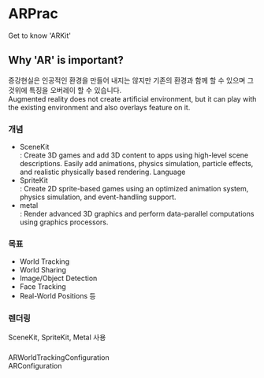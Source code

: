 # ARPrac
Get to know 'ARKit'

## Why 'AR' is important?
증강현실은 인공적인 환경을 만들어 내지는 않지만 기존의 환경과 함께 할 수 있으며 그것위에 특징을 오버레이 할 수 있습니다.   
Augmented reality does not create artificial environment, but it can play with the existing environment and also overlays feature on it. 

### 개념
- SceneKit  
: Create 3D games and add 3D content to apps using high-level scene descriptions. Easily add animations, physics simulation, particle effects, and realistic physically based rendering.
Language
- SpriteKit  
: Create 2D sprite-based games using an optimized animation system, physics simulation, and event-handling support.
- metal  
: Render advanced 3D graphics and perform data-parallel computations using graphics processors.

### 목표
* World Tracking  
* World Sharing  
* Image/Object Detection  
* Face Tracking  
* Real-World Positions 등  

### 렌더링  
SceneKit, SpriteKit, Metal 사용

###
ARWorldTrackingConfiguration  
ARConfiguration

